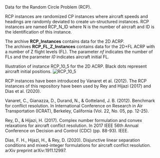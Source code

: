 Data for the Random Circle Problem (RCP).

RCP instances are randomized CP instances where aircraft speeds and headings are randomly deviated to create un-structured instances. RCP instances are named RCP_N_ID where N is the number of aircraft and ID is the identification of this instance.  

The archive __RCP_Instances__ contains data for the 2D ACRP.  
The archives __RCP_FL_Z_Instances__ contains data for the 2D+FL ACRP with a number of Z flight levels (FL). The parameter _nf_ indicates the number of FLs and the parameter _l0_ indicates aircraft initial FL.

Illustration of instance RCP_10_5 for the 2D ACRP. Black dots represent aircraft initial positions.
![RCP_10_5](https://github.com/acrp-lib/acrp-lib/blob/master/Data/RCP_Instances/RCP_10_5.PNG)

RCP instances have been introduced by Vanaret et al. (2012). The RCP instances of this repository have been used by Rey and Hijazi (2017) and Dias et al. (2020). 

Vanaret, C., Gianazza, D., Durand, N., & Gotteland, J. B. (2012). Benchmark for conflict resolution. In International Conference on Research in Air Transportation (ICRAT), Berkeley, California (Vol. 22, No. 05, pp. 12-25).

Rey, D., & Hijazi, H. (2017). Complex number formulation and convex relaxations for aircraft conflict resolution. In 2017 IEEE 56th Annual Conference on Decision and Control (CDC) (pp. 88-93). IEEE.

Dias, F. H., Hijazi, H., & Rey, D. (2020). Disjunctive linear separation conditions and mixed-integer formulations for aircraft conflict resolution. arXiv preprint arXiv:1911.12997.
